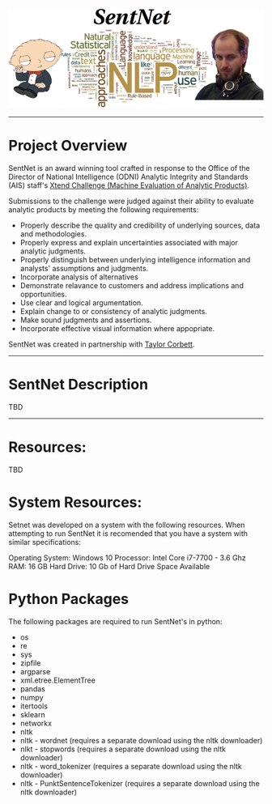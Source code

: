 ![Project Logo](https://raw.githubusercontent.com/ereidelbach/Images/master/SentNet.png)

----

# Project Overview

SentNet is an award winning tool crafted in response to the Office of the Director of National Intelligence (ODNI) Analytic Integrity and Standards (AIS) staff's [Xtend Challenge (Machine Evaluation of Analytic Products)](https://www.innocentive.com/ar/challenge/9934078).

Submissions to the challenge were judged against their ability to evaluate analytic products by meeting the following requirements:
* Properly describe the quality and credibility of underlying sources, data and methodologies.
* Properly express and explain uncertainties associated with major analytic judgments.
* Properly distinguish between underlying intelligence information and analysts' assumptions and judgments.
* Incorporate analysis of alternatives
* Demonstrate relavance to customers and address implications and opportunities.
* Use clear and logical argumentation.
* Explain change to or consistency of analytic judgments.
* Make sound judgments and assertions.
* Incorporate effective visual information where appopriate.

SentNet was created in partnership with [Taylor Corbett](https://github.com/data4d).

----

# SentNet Description

TBD

----

# Resources:

TBD

# System Resources:

Setnet was developed on a system with the following resources. When attempting to run SentNet it is recomended that you have a system with similar specifications:

Operating System: Windows 10
Processor: Intel Core i7-7700 - 3.6 Ghz
RAM: 16 GB
Hard Drive: 10 Gb of Hard Drive Space Available

# Python Packages

The following packages are required to run SentNet's in python:

* os
* re
* sys
* zipfile
* argparse
* xml.etree.ElementTree
* pandas
* numpy
* itertools
* sklearn
* networkx
* nltk
* nltk - wordnet (requires a separate download using the nltk downloader)
* nlkt - stopwords (requires a separate download using the nltk downloader)
* nltk - word_tokenizer (requires a separate download using the nltk downloader)
* nltk - PunktSentenceTokenizer (requires a separate download using the nltk downloader)


